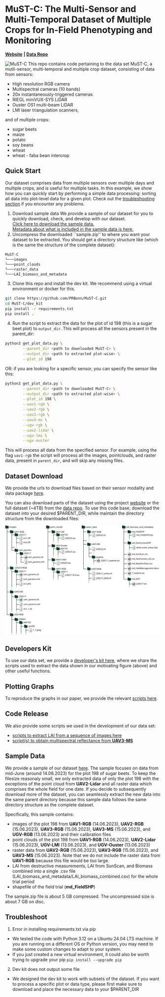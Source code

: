 # MuST-C: The Multi-Sensor and Multi-Temporal Dataset of Multiple Crops for In-Field Phenotyping and Monitoring


[**Website**](https://www.ipb.uni-bonn.de/data/MuST-C/) **|** [**Data Repo**](https://bonndata.uni-bonn.de/dataset.xhtml?persistentId=doi:10.60507/FK2/OX9XTM)

![MuST-C](https://github.com/user-attachments/assets/29f64697-294b-4087-9851-642c491566c6)
This repo contains code pertaining to the data set MuST-C, a mutli-sensor, multi-temporal and multiple crop dataset, consisting of data from sensors:   
* High resolution RGB camera
* Multispectral cameras (10 bands)
* 20x instantaneously-triggered cameras 
* RIEGL miniVUX-SYS LiDAR
* Ouster OS1 multi-beam LiDAR
* LMI laser triangulation scanners, 

and of multiple crops:
* sugar beets
* maize
* potato
* soy beans
* wheat
* wheat - faba bean intercrop

## Quick Start
Our dataset comprises data from multiple sensors over multiple days and multiple crops, and is useful for multiple tasks.
In this example, we show how you can quickly start by performing a simple data processing: sorting all data into plot-level data for a given plot.
Check out the [troubleshooting section](#troubleshoot) if you encounter any problems.

1. Download sample data
We provide a sample of our dataset for you to quickly download, check, and develop with our dataset.  
[Click here to download the sample data.](https://bonndata.uni-bonn.de/api/access/datafile/:persistentId?persistentId=doi:10.60507/FK2/OX9XTM/YDODS9)  
[Metadata about what is included in the sample data is here.](#sample-data)  
2. Uncompress the downloaded ``sample.zip'' to where you want your dataset to be extracted.
  You should get a directory structure like (which is the same the structure of the complete dataset):
```
MuST-C
└───images
└───point_clouds
└───raster_data
└───LAI_biomass_and_metadata
```
3. Clone this repo and install the dev kit. We recommend using a virtual environment or docker for this.
```bash
git clone https://github.com/PRBonn/MuST-C.git
cd MuST-C/dev_kit
pip install -r requirements.txt
pip install .
```
4. Run the script to extract the data for the plot of id 198 (this is a sugar beet plot) to `output_dir`. This will process all the sensors present in the parent_dir:
```bash
python3 get_plot_data.py \
        --parent_dir <path to downloaded MuST-C> \
        --output_dir <path to extracted plot-wise> \
        --plot_id 198
```
OR: if you are looking for a specific sensor, you can specify the sensor like this:
```bash
python3 get_plot_data.py \
        --parent_dir <path to downloaded MuST-C> \
        --output_dir <path to extracted plot-wise> \
        --plot_id 198 \
        --uav1-rgb \
        --uav2-rgb \
        --uav3-rgb \
        --uav3-ms \
        --ugv-rgb \
        --uav2-lidar \
        --ugv-lmi \
        --ugv-ouster
```
This will process all data from the specified sensor. For example, using the flag `uav1-rgb` the script will process all the images, pointclouds, and raster data, present in `parent_dir`, and will skip any missing files.

## Dataset Download
We provide the urls to download files based on their sensor modality and data package [here](download_scripts).

You can also download parts of the dataset using the project [website](https://www.ipb.uni-bonn.de/data/MuST-C/)
or the full dataset (~4TB) from the [data repo](https://bonndata.uni-bonn.de/dataset.xhtml?persistentId=doi:10.60507/FK2/OX9XTM).
To use this code base, download the dataset into your desired $PARENT_DIR, while maintain the directory structure from the downloaded files:

![folder structure](./assets/folder_structure.svg)

## Developers Kit
To use our data set, we provide a [developer's kit here](dev_kit),
where we share the scripts used to extract the data shown in our motivating figure (above) and other useful functions.

## Plotting Graphs
To reproduce the graphs in our paper, we provide the relevant [scripts here](plot_graphs_from_paper).

## Code Release
We also provide some scripts we used in the development of our data set:
* [scripts to extract LAI from a sequence of images here](md_Destructive_LAI)
* [script(s) to obtain multispectral reflectance from **UAV3-MS**](UAV3-MS)

## Sample Data
We provide a sample of our dataset [here](https://bonndata.uni-bonn.de/api/access/datafile/:persistentId?persistentId=doi:10.60507/FK2/OX9XTM/YDODS9).
The sample focuses on data from mid-June (around 14.06.2023) for the plot 198 of sugar beets.
To keep the filesize reasonaly small, we only extracted data of only the plot 198 with the exceptions of the point cloud from  **UAV2-Lidar** and all raster data which comprises the whole field for one date.
If you decide to subsequently download more of the dataset, you can seamlessly extract the new data into the same parent directory because this sample data follows the same directory structure as the complete dataset.

Specifically, this sample contains:
+ images of the plot 198 from **UAV1-RGB** (14.06.2023), **UAV2-RGB** (15.06.2023), **UAV3-RGB** (15.06.2023), **UAV3-MS** (15.06.2023), and **UGV-RGB** (13.06.2023) and their calibration files
+ point clouds of the plot 198 from **UAV1-RGB** (14.06.2023), **UAV2-Lidar** (15.06.2023), **UGV-LMI** (13.06.2023), and **UGV-Ouster** (13.06.2023)
+ raster data from **UAV2-RGB** (15.06.2023), **UAV3-RGB** (15.06.2023), and **UAV3-MS** (15.06.2023). Note that we do not include the raster data from **UAV1-RGB** because this file would be too large.
+ LAI from destructive measurements, LAI from SunScan, and Biomass combined into a single .csv file (LAI\_biomass\_and\_metadata/LAI\_biomass\_combined.csv) for the whole trial period
+ shapefile of the field trial (**md_FieldSHP**)

The sample.zip file is about 5 GB compressed. The uncompressed size is about 7 GB on disc. 

## Troubleshoot
1. Error in installing requirements.txt via pip 
  + We tested the code with Python 3.12 on a Ubuntu 24.04 LTS machine. If you are running on a different OS or Python version, you may need to make some custom changes to adapt to your system.  
  + If you just created a new virtual environment, it could also be worth trying to upgrade your pip `pip install --upgrade pip`
2. Dev kit does not output some file
  + We designed the dev kit to work with subsets of the dataset. If you want to process a specific plot or data type, please first make sure to download and place the necessary data to your $PARENT_DIR
